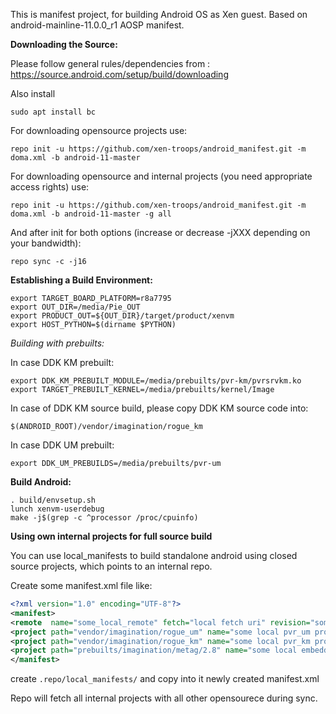 This is manifest project, for building Android OS as Xen guest.
Based on android-mainline-11.0.0_r1 AOSP manifest.


**Downloading the Source:**

Please follow general rules/dependencies from : https://source.android.com/setup/build/downloading

Also install

`sudo apt install bc`

For downloading opensource projects use:

`repo init -u https://github.com/xen-troops/android_manifest.git -m doma.xml -b android-11-master`

For downloading opensource and internal projects (you need appropriate access rights) use:

`repo init -u https://github.com/xen-troops/android_manifest.git -m doma.xml -b android-11-master -g all`

And after init for both options (increase or decrease -jXXX depending on your bandwidth):

`repo sync -c -j16`


**Establishing a Build Environment:**

```
export TARGET_BOARD_PLATFORM=r8a7795
export OUT_DIR=/media/Pie_OUT
export PRODUCT_OUT=${OUT_DIR}/target/product/xenvm
export HOST_PYTHON=$(dirname $PYTHON)
```


*Building with prebuilts:*

In case DDK KM prebuilt:

```
export DDK_KM_PREBUILT_MODULE=/media/prebuilts/pvr-km/pvrsrvkm.ko
export TARGET_PREBUILT_KERNEL=/media/prebuilts/kernel/Image
```

In case of DDK KM source build, please copy DDK KM source code into:

`$(ANDROID_ROOT)/vendor/imagination/rogue_km`

In case DDK UM prebuilt:

`export DDK_UM_PREBUILDS=/media/prebuilts/pvr-um`


**Build Android:**

```
. build/envsetup.sh
lunch xenvm-userdebug
make -j$(grep -c ^processor /proc/cpuinfo)
```


**Using own internal projects for full source build**

You can use local_manifests to build standalone android using closed source projects, which points to
an internal repo.

Create some manifest.xml file like:

```xml
<?xml version="1.0" encoding="UTF-8"?>
<manifest>
<remote  name="some_local_remote" fetch="local fetch uri" revision="some local revision" />
<project path="vendor/imagination/rogue_um" name="some local pvr_um project name"  remote="some_local_remote" />
<project path="vendor/imagination/rogue_km" name="some local pvr_km project name"  remote="some_local_remote" />
<project path="prebuilts/imagination/metag/2.8" name="some local embedded_toolkit project name"  remote="some_local_remote" />
</manifest>
```

create  `.repo/local_manifests/` and copy into it newly created manifest.xml

Repo will fetch all internal projects with all other opensourece during sync.
